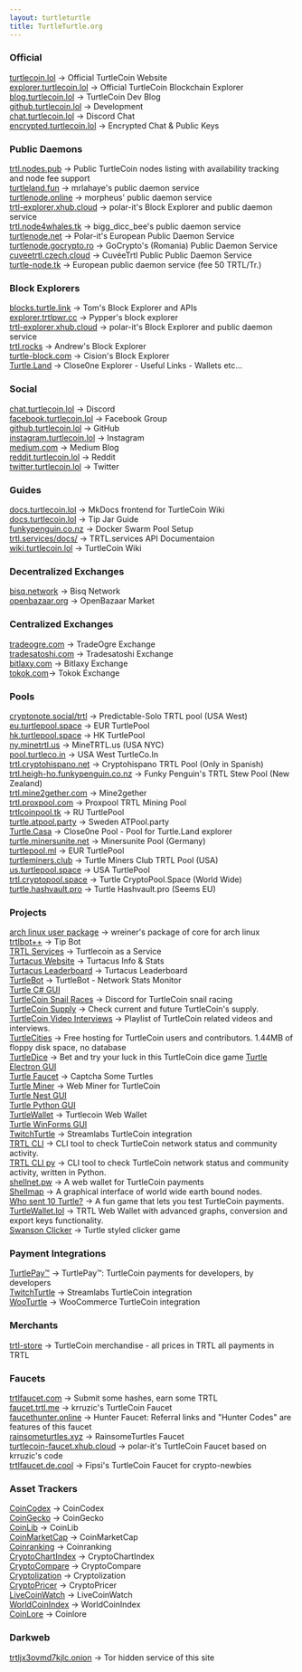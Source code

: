 ```yaml
---
layout: turtleturtle
title: TurtleTurtle.org
---
```

### Official
[turtlecoin.lol](http://turtlecoin.lol) → Official TurtleCoin Website  
[explorer.turtlecoin.lol](https://explorer.turtlecoin.lol) → Official TurtleCoin Blockchain Explorer  
[blog.turtlecoin.lol](https://blog.turtlecoin.lol) → TurtleCoin Dev Blog  
[github.turtlecoin.lol](https://github.com/turtlecoin) → Development  
[chat.turtlecoin.lol](http://chat.turtlecoin.lol) → Discord Chat  
[encrypted.turtlecoin.lol](https://keybase.io/turtlecoin) → Encrypted Chat & Public Keys  


### Public Daemons
[trtl.nodes.pub](http://trtl.nodes.pub/) → Public TurtleCoin nodes listing with availability tracking and node fee support  
[turtleland.fun](http://turtleland.fun) → mrlahaye's public daemon service  
[turtlenode.online](https://turtlenode.online) → morpheus' public daemon service  
[trtl-explorer.xhub.cloud](https://trtl-explorer.xhub.cloud) → polar-it's Block Explorer and public daemon service  
[trtl.node4whales.tk](https://trtl.node4whales.tk) → bigg_dicc_bee's public daemon service  
[turtlenode.net](https://turtlenode.net) → Polar-it's European Public Daemon Service  
[turtlenode.gocrypto.ro](https://turtlenode.gocrypto.ro) → GoCrypto's (Romania) Public Daemon Service  
[cuveetrtl.czech.cloud](http://cuveetrtl.czech.cloud) → CuvéeTrtl Public Public Daemon Service  
[turtle-node.tk](http://turtle-node.tk) → European public daemon service (fee 50 TRTL/Tr.)  


### Block Explorers
[blocks.turtle.link](https://blocks.turtle.link) → Tom's Block Explorer and APIs  
[explorer.trtlpwr.cc](https://explorer.trtlpwr.cc) → Pypper's block explorer  
[trtl-explorer.xhub.cloud](https://trtl-explorer.xhub.cloud) → polar-it's Block Explorer and public daemon service  
[trtl.rocks](http://trtl.rocks) → Andrew's Block Explorer  
[turtle-block.com](https://turtle-block.com) → Cision's Block Explorer  
[Turtle.Land](https://turtle.land/) → Close0ne Explorer - Useful Links - Wallets etc...  


### Social
[chat.turtlecoin.lol](http://chat.turtlecoin.lol) → Discord  
[facebook.turtlecoin.lol](https://www.facebook.com/groups/204815433401566/) → Facebook Group  
[github.turtlecoin.lol](https://github.com/turtlecoin) → GitHub  
[instagram.turtlecoin.lol](https://www.instagram.com/_turtlecoin/) → Instagram  
[medium.com](https://medium.com/@turtlecoin) → Medium Blog  
[reddit.turtlecoin.lol](https://trtl.reddit.com) → Reddit  
[twitter.turtlecoin.lol](https://twitter.com/_turtlecoin) → Twitter  


### Guides
[docs.turtlecoin.lol](https://docs.turtlecoin.lol) → MkDocs frontend for TurtleCoin Wiki  
[docs.turtlecoin.lol](https://docs.turtlecoin.lol/guides/using-trtlbot-plus-plus/) → Tip Jar Guide  
[funkypenguin.co.nz](https://geek-cookbook.funkypenguin.co.nz/recipies/turtle-pool/) → Docker Swarm Pool Setup  
[trtl.services/docs/](https://trtl.services/docs/) →  TRTL.services API Documentaion  
[wiki.turtlecoin.lol](https://github.com/turtlecoin/turtlecoin/wikis) → TurtleCoin Wiki  


### Decentralized Exchanges
[bisq.network](https://bisq.network) → Bisq Network  
[openbazaar.org](https://openbazaar.org) → OpenBazaar Market   


### Centralized Exchanges
[tradeogre.com](https://tradeogre.com) → TradeOgre Exchange  
[tradesatoshi.com](https://tradesatoshi.com/Exchange/?market=TRTL_BTC) → Tradesatoshi Exchange   
[bitlaxy.com](https://bilaxy.com/exchange#symbol=117) → Bitlaxy Exchange  
[tokok.com](https://www.tokok.com/market?symbol=TRTL_ETH)-> Tokok Exchange  


### Pools
[cryptonote.social/trtl](https://cryptonote.social/trtl) → Predictable-Solo TRTL pool (USA West)  
[eu.turtlepool.space](http://eu.turtlepool.space/) → EUR TurtlePool  
[hk.turtlepool.space](http://hk.turtlepool.space/) → HK TurtlePool  
[ny.minetrtl.us](http://ny.minetrtl.us) → MineTRTL.us (USA NYC)  
[pool.turtleco.in](http://pool.turtleco.in/) → USA West TurtleCo.In  
[trtl.cryptohispano.net](https://trtl.cryptohispano.net) → Cryptohispano TRTL Pool (Only in Spanish)  
[trtl.heigh-ho.funkypenguin.co.nz](https://trtl.heigh-ho.funkypenguin.co.nz) → Funky Penguin's TRTL Stew Pool (New Zealand)  
[trtl.mine2gether.com](http://trtl.mine2gether.com/) → Mine2gether  
[trtl.proxpool.com](http://trtl.proxpool.com/) → Proxpool TRTL Mining Pool  
[trtlcoinpool.tk](http://trtlcoinpool.tk/) → RU TurtlePool  
[turtle.atpool.party](http://turtle.atpool.party/) → Sweden ATPool.party  
[Turtle.Casa](https://turtle.casa/) → Close0ne Pool - Pool for Turtle.Land explorer  
[turtle.minersunite.net](https://turtle.minersunite.net) → Minersunite Pool (Germany)  
[turtlepool.ml](http://turtlepool.ml) → EUR TurtlePool  
[turtleminers.club](http://turtleminers.club) → Turtle Miners Club TRTL Pool (USA)  
[us.turtlepool.space](http://us.turtlepool.space/) → USA TurtlePool  
[trtl.cryptopool.space](https://trtl.cryptopool.space/) → Turtle CryptoPool.Space (World Wide)  
[turtle.hashvault.pro](https://turtle.hashvault.pro/en/) → Turtle Hashvault.pro (Seems EU)  


### Projects
[arch linux user package](https://aur.archlinux.org/packages/turtlecoin-git/) → wreiner's package of core for arch linux  
[trtlbot++](https://github.com/krruzic/trtlbotplusplus) → Tip Bot  
[TRTL Services](https://trtl.services/) → Turtlecoin as a Service  
[Turtacus Website](http://turtacus.com/) → Turtacus Info & Stats  
[Turtacus Leaderboard](http://turtacus.com/leaderboard) → Turtacus Leaderboard  
[TurtleBot](https://github.com/CaptainMeatloaf/TurtleBot) → TurtleBot - Network Stats Monitor  
[Turtle C# GUI](https://github.com/turtlecoin/turtle-wallet-csharp)  
[TurtleCoin Snail Races](https://discord.gg/xUyS7Xm) → Discord for TurtleCoin snail racing  
[TurtleCoin Supply](http://turtlecoin.supply) → Check current and future TurtleCoin's supply.  
[TurtleCoin Video Interviews](https://turtlecoin.github.io/video/) → Playlist of TurtleCoin related videos and interviews.  
[TurtleCities](http://pages.turtlecoin.lol/) → Free hosting for TurtleCoin users and contributors. 1.44MB of floppy disk space, no database  
[TurtleDice](https://turtledice.de.cool/) → Bet and try your luck in this TurtleCoin dice game
[Turtle Electron GUI](https://github.com/turtlecoin/turtle-wallet-electron)  
[Turtle Faucet](https://faucet.trtl.me) → Captcha Some Turtles  
[Turtle Miner](http://turtleminer.com/) → Web Miner for TurtleCoin  
[Turtle Nest GUI](https://github.com/turtlecoin/turtle-wallet-go)  
[Turtle Python GUI](https://github.com/turtlecoin/turtle-wallet-python)  
[TurtleWallet](https://turtlewallet.lol/) →  Turtlecoin Web Wallet  
[Turtle WinForms GUI](https://github.com/turtlecoin/turtle-wallet-winforms)  
[TwitchTurtle](https://twitchturtle.com) → Streamlabs TurtleCoin integration  
[TRTL CLI](https://github.com/turtlecoin/turtle-network-cli) → CLI tool to check TurtleCoin network status and community activity.  
[TRTL CLI py](https://github.com/turtlecoin/turtleturtle.org/edit/master/index.md) → CLI tool to check TurtleCoin network status and community activity, written in Python.  
[shellnet.pw](https://shellnet.pw) → A web wallet for TurtleCoin payments  
[Shellmap](https://shellmap.mine2gether.com/) → A graphical interface of world wide earth bound nodes.  
[Who sent 10 Turtle?](https://whosent10turtles.info/) → A fun game that lets you test TurtleCoin payments.  
[TurtleWallet.lol](https://turtlewallet.lol) → TRTL Web Wallet with advanced graphs, conversion and export keys functionality.  
[Swanson Clicker](http://pages.turtlecoin.lol/~xaz/) → Turtle styled clicker game  


### Payment Integrations
[TurtlePay™](https://turtlepay.io) → TurtlePay™: TurtleCoin payments for developers, by developers  
[TwitchTurtle](https://twitchturtle.com) → Streamlabs TurtleCoin integration  
[WooTurtle](https://github.com/turtlecoin/woo-turtle) → WooCommerce TurtleCoin integration  


### Merchants
[trtl-store](https://trtl-store.com) → TurtleCoin merchandise - all prices in TRTL all payments in TRTL  


### Faucets
[trtlfaucet.com](https://trtlfaucet.com) → Submit some hashes, earn some TRTL  
[faucet.trtl.me](https://faucet.trtl.me) → krruzic's TurtleCoin Faucet  
[faucethunter.online](https://faucethunter.online/index.php) →  Hunter Faucet: Referral links and  "Hunter Codes" are features of this faucet  
[rainsometurtles.xyz](https://rainsometurtles.xyz/) → RainsomeTurtles Faucet  
[turtlecoin-faucet.xhub.cloud](http://turtlecoin-faucet.xhub.cloud) → polar-it's TurtleCoin Faucet based on krruzic's code  
[trtlfaucet.de.cool](https://trtlfaucet.de.cool) → Fipsi's TurtleCoin Faucet for crypto-newbies  


### Asset Trackers
[CoinCodex](https://coincodex.com/crypto/turtlecoin/) → CoinCodex  
[CoinGecko](https://www.coingecko.com/en/coins/turtlecoin) → CoinGecko  
[CoinLib](https://coinlib.io/coin/TRTL/TurtleCoin) → CoinLib  
[CoinMarketCap](https://coinmarketcap.com/currencies/turtlecoin/) → CoinMarketCap  
[Coinranking](https://coinranking.com/coin/turtlecoin-trtl) → Coinranking  
[CryptoChartIndex](https://cryptochartindex.com/currency/turtlecoin) → CryptoChartIndex  
[CryptoCompare](https://www.cryptocompare.com/coins/trtl/overview/BTC) → CryptoCompare  
[Cryptolization](https://cryptolization.com/turtlecoin) → Cryptolization  
[CryptoPricer](https://cryptopricer.net/currency/turtlecoin) → CryptoPricer  
[LiveCoinWatch](https://www.livecoinwatch.com/price/TurtleCoin-TRTL) → LiveCoinWatch  
[WorldCoinIndex](https://www.worldcoinindex.com/coin/turtlecoin) → WorldCoinIndex  
[CoinLore](https://www.coinlore.com/coin/turtlecoin) → Coinlore  


### Darkweb
[trtljx3ovmd7kjlc.onion](http://trtljx3ovmd7kjlc.onion/) → Tor hidden service of this site  
